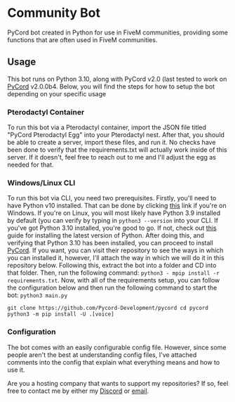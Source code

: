# Community Bot
PyCord bot created in Python for use in FiveM communities, providing some functions that are often used in FiveM communities.

## Usage
This bot runs on Python 3.10, along with PyCord v2.0 (last tested to work on [PyCord](https://github.com/Pycord-Development/pycord) v2.0.0b4. Below, you will find the steps for how to setup the bot depending on your specific usage

### Pterodactyl Container
To run this bot via a Pterodactyl container, import the JSON file titled "PyCord Pterodactyl Egg" into your Pterodactyl nest. After that, you should be able to create a server, import these files, and run it. No checks have been done to verify that the requirements.txt will actually work inside of this server. If it doesn't, feel free to reach out to me and I'll adjust the egg as needed for that.

### Windows/Linux CLI
To run this bot via CLI, you need two prerequisites. Firstly, you'll need to have Python v10 installed. That can be done by clicking [this](https://www.python.org/downloads/) link if you're on Windows. If you're on Linux, you will most likely have Python 3.9 installed by default (you can verify by typing in `python3 --version` into your CLI. If you've got Python 3.10 installed, you're good to go. If not, check out [this](https://opensource.com/article/20/4/install-python-linux) guide for installing the latest version of Python. After doing this, and verifying that Python 3.10 has been installed, you can proceed to install [PyCord](https://github.com/Pycord-Development/pycord). If you want, you can visit their repository to see the ways in which you can installed it, however, I'll attach the way in which we will do it in this repository below. Following this, extract the bot into a folder and CD into that folder. Then, run the following command: `python3 - mpip install -r requirements.txt`. Now, with all of the requirements setup, you can follow the configuration below and then run the following command to start the bot: `python3 main.py`

`
git clone https://github.com/Pycord-Development/pycord
cd pycord
python3 -m pip install -U .[voice]
`

### Configuration
The bot comes with an easily configurable config file. However, since some people aren't the best at understanding config files, I've attached comments into the config that explain what everything means and how to use it.

Are you a hosting company that wants to support my repositories? If so, feel free to contact me by either my [Discord](https://jakehamblin.com/discord) or [email](mailto:jake@jakehamblin.com).

<!---![Hosting Company](https://jakehamblin.com/images/snowside/header.png)
### Hosting Company
Want some of the best hosting in the business? Come to Hosting Company. Hosting Company has enterprise grade hardware with 10Gbps networking available with VPSes starting at just $3.50/month. Check them out [here](https://hostingcompany.com)--->
